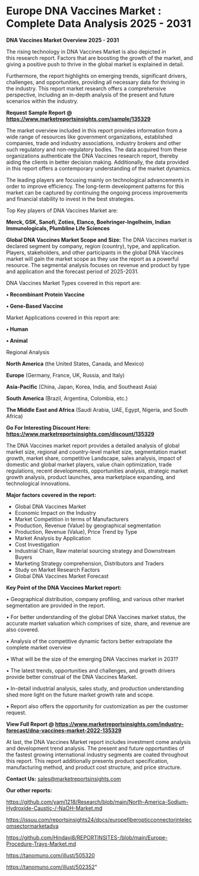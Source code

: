 # Europe DNA Vaccines Market : Complete Data Analysis 2025 - 2031

<Strong> DNA Vaccines Market Overview 2025 - 2031</strong>

The rising technology in DNA Vaccines Market is also depicted in this research report. Factors that are boosting the growth of the market, and giving a positive push to thrive in the global market is explained in detail.

Furthermore, the report highlights on emerging trends, significant drivers, challenges, and opportunities, providing all necessary data for thriving in the industry. This report market research offers a comprehensive perspective, including an in-depth analysis of the present and future scenarios within the industry.

<strong>Request Sample Report @ <a href=https://www.marketreportsinsights.com/sample/135329>https://www.marketreportsinsights.com/sample/135329</a></strong>

The market overview included in this report provides information from a wide range of resources like government organizations, established companies, trade and industry associations, industry brokers and other such regulatory and non-regulatory bodies. The data acquired from these organizations authenticate the DNA Vaccines research report, thereby aiding the clients in better decision making. Additionally, the data provided in this report offers a contemporary understanding of the market dynamics.

The leading players are focusing mainly on technological advancements in order to improve efficiency. The long-term development patterns for this market can be captured by continuing the ongoing process improvements and financial stability to invest in the best strategies.

Top Key players of DNA Vaccines Market are:

<strong>Merck, GSK, Sanofi, Zoties, Elanco, Boehringer-Ingelheim, Indian Immunologicals, Plumbline Life Sciences</strong>

<strong><b>Global DNA Vaccines Market Scope and Size:</b></strong>
The DNA Vaccines market is declared segment by company, region (country), type, and application. Players, stakeholders, and other participants in the global DNA Vaccines market will gain the market scope as they use the report as a powerful resource. The segmental analysis focuses on revenue and product by type and application and the forecast period of 2025-2031.

DNA Vaccines Market Types covered in this report are:

<strong>• Recombinant Protein Vaccine

• Gene-Based Vaccine</strong>

Market Applications covered in this report are:

<strong>• Human

• Animal</strong> 

Regional Analysis

<strong>North America</strong> (the United States, Canada, and Mexico)

<strong>Europe</strong> (Germany, France, UK, Russia, and Italy)

<strong>Asia-Pacific</strong> (China, Japan, Korea, India, and Southeast Asia)

<strong>South America</strong> (Brazil, Argentina, Colombia, etc.)

<strong>The Middle East and Africa</strong> (Saudi Arabia, UAE, Egypt, Nigeria, and South Africa)

<strong>Go For Interesting Discount Here: <a href=https://www.marketreportsinsights.com/discount/135329>https://www.marketreportsinsights.com/discount/135329</a></strong>

The DNA Vaccines market report provides a detailed analysis of global market size, regional and country-level market size, segmentation market growth, market share, competitive Landscape, sales analysis, impact of domestic and global market players, value chain optimization, trade regulations, recent developments, opportunities analysis, strategic market growth analysis, product launches, area marketplace expanding, and technological innovations.

<strong><b>Major factors covered in the report:</b></strong>
<ul>
  <li>Global DNA Vaccines Market </li>
  <li>Economic Impact on the Industry</li>
  <li>Market Competition in terms of Manufacturers</li>
  <li>Production, Revenue (Value) by geographical segmentation</li>
  <li>Production, Revenue (Value), Price Trend by Type</li>
  <li>Market Analysis by Application</li>
  <li>Cost Investigation</li>
  <li>Industrial Chain, Raw material sourcing strategy and Downstream Buyers</li>
  <li>Marketing Strategy comprehension, Distributors and Traders</li>
  <li>Study on Market Research Factors</li>
  <li>Global DNA Vaccines Market Forecast</li>
</ul>

<strong><b>Key Point of the DNA Vaccines Market report:</b></strong>

• Geographical distribution, company profiling, and various other market segmentation are provided in the report.

• For better understanding of the global DNA Vaccines market status, the accurate market valuation which comprises of size, share, and revenue are also covered.

• Analysis of the competitive dynamic factors better extrapolate the complete market overview

• What will be the size of the emerging DNA Vaccines market in 2031?

• The latest trends, opportunities and challenges, and growth drivers provide better construal of the DNA Vaccines Market.

• In-detail industrial analysis, sales study, and production understanding shed more light on the future market growth rate and scope.

• Report also offers the opportunity for customization as per the customer request.

<strong><b>View Full Report @ <a href=https://www.marketreportsinsights.com/industry-forecast/dna-vaccines-market-2022-135329>https://www.marketreportsinsights.com/industry-forecast/dna-vaccines-market-2022-135329</a></b></strong>


At last, the DNA Vaccines Market report includes investment come analysis and development trend analysis. The present and future opportunities of the fastest growing international industry segments are coated throughout this report. This report additionally presents product specification, manufacturing method, and product cost structure, and price structure.

<strong>Contact Us:</strong>
sales@marketreportsinsights.com

<strong>Our other reports:</strong>

<a href=https://github.com/yami1218/Research/blob/main/North-America-Sodium-Hydroxide-Caustic-/-NaOH-Market.md>https://github.com/yami1218/Research/blob/main/North-America-Sodium-Hydroxide-Caustic-/-NaOH-Market.md</a>

<a href=https://issuu.com/reportsinsights24/docs/europefiberopticconnectorintelecomsectormarketadva>https://issuu.com/reportsinsights24/docs/europefiberopticconnectorintelecomsectormarketadva</a>

<a href=https://github.com/Hindavi8/REPORTINSITES-/blob/main/Europe-Procedure-Trays-Market.md>https://github.com/Hindavi8/REPORTINSITES-/blob/main/Europe-Procedure-Trays-Market.md</a>

<a href=https://tanomuno.com/illust/505320>https://tanomuno.com/illust/505320</a>

<a href=https://tanomuno.com/illust/502352>https://tanomuno.com/illust/502352</a>"
